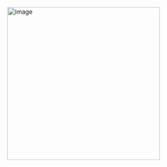 <img width="352" height="353" alt="image" src="https://github.com/user-attachments/assets/6375e917-8f8e-4d41-a9cf-6b365eb64fe8" />
